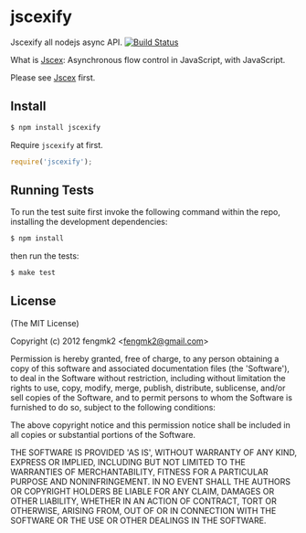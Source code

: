 jscexify
========

Jscexify all nodejs async API.
[![Build Status](https://secure.travis-ci.org/fengmk2/jscexify.png)](http://travis-ci.org/fengmk2/jscexify)

What is [Jscex](https://github.com/JeffreyZhao/jscex): Asynchronous flow control in JavaScript, with JavaScript.

Please see [Jscex](http://jscex.info/) first.

## Install

```js
$ npm install jscexify
```

Require `jscexify` at first.

```js
require('jscexify');
```

## Running Tests

To run the test suite first invoke the following command within the repo, installing the development dependencies:

```bash
$ npm install
```

then run the tests:

```bash
$ make test
```

## License 

(The MIT License)

Copyright (c) 2012 fengmk2 &lt;fengmk2@gmail.com&gt;

Permission is hereby granted, free of charge, to any person obtaining
a copy of this software and associated documentation files (the
'Software'), to deal in the Software without restriction, including
without limitation the rights to use, copy, modify, merge, publish,
distribute, sublicense, and/or sell copies of the Software, and to
permit persons to whom the Software is furnished to do so, subject to
the following conditions:

The above copyright notice and this permission notice shall be
included in all copies or substantial portions of the Software.

THE SOFTWARE IS PROVIDED 'AS IS', WITHOUT WARRANTY OF ANY KIND,
EXPRESS OR IMPLIED, INCLUDING BUT NOT LIMITED TO THE WARRANTIES OF
MERCHANTABILITY, FITNESS FOR A PARTICULAR PURPOSE AND NONINFRINGEMENT.
IN NO EVENT SHALL THE AUTHORS OR COPYRIGHT HOLDERS BE LIABLE FOR ANY
CLAIM, DAMAGES OR OTHER LIABILITY, WHETHER IN AN ACTION OF CONTRACT,
TORT OR OTHERWISE, ARISING FROM, OUT OF OR IN CONNECTION WITH THE
SOFTWARE OR THE USE OR OTHER DEALINGS IN THE SOFTWARE.
